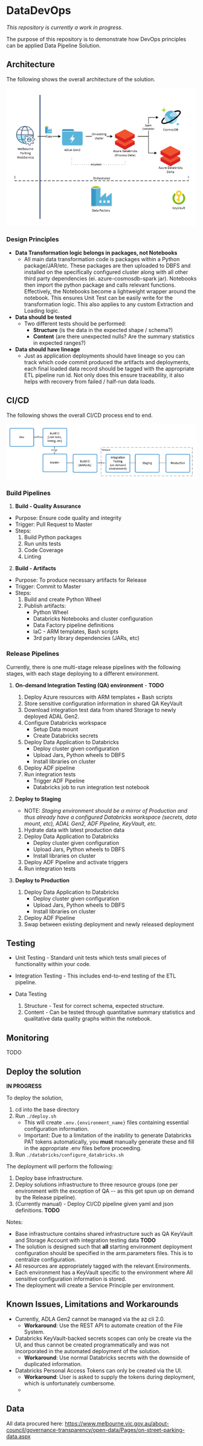 # DataDevOps

*This repository is currently a work in progress.*

The purpose of this repository is to demonstrate how DevOps principles can be applied Data Pipeline Solution. 

## Architecture

The following shows the overall architecture of the solution.

![Architecture](images/architecture.PNG?raw=true "Architecture")

### Design Principles

- **Data Transformation logic belongs in packages, not Notebooks**
  - All main data transformation code is packages within a Python package/JAR/etc. These packages are then uploaded to DBFS and installed on the specifically configured cluster along with all other third party dependencies (ei. azure-cosmosdb-spark jar). Notebooks then import the python package and calls relevant functions. Effectively, the Notebooks become a lightweight wrapper around the notebook. This ensures Unit Test can be easily write for the transformation logic. This also applies to any custom Extraction and Loading logic.
- **Data should be tested**
  - Two different tests should be performed: 
    - **Structure** (is the data in the expected shape / schema?)
    - **Content** (are there unexpected nulls? Are the summary statistics in expected ranges?)
- **Data should have lineage**
  - Just as application deployments should have lineage so you can track which code commit produced the artifacts and deployments, each final loaded data record should be tagged with the appropriate ETL pipeline run id. Not only does this ensure traceability, it also helps with recovery from failed / half-run data loads.


## CI/CD

The following shows the overall CI/CD process end to end.

![CI/CD](images/CI_CD.PNG?raw=true "CI/CD")

### Build Pipelines

1. **Build - Quality Assurance**
  - Purpose: Ensure code quality and integrity
  - Trigger: Pull Request to Master
  - Steps:
     1. Build Python packages
     2. Run units tests 
     3. Code Coverage
     4. Linting
2. **Build - Artifacts**
  - Purpose: To produce necessary artifacts for Release
  - Trigger: Commit to Master
  - Steps:
     1. Build and create Python Wheel
     2. Publish artifacts:
        - Python Wheel
        - Databricks Notebooks and cluster configuration
        - Data Factory pipeline definitions
        - IaC - ARM templates, Bash scripts
        - 3rd party library dependencies (JARs, etc)
  
### Release Pipelines

Currently, there is one multi-stage release pipelines with the following stages, with each stage deploying to a different environment.
  
1. **On-demand Integration Testing (QA) environment** - **TODO**
   1. Deploy Azure resources with ARM templates + Bash scripts
   2. Store sensitive configuration information in shared QA KeyVault
   3. Download integration test data from shared Storage to newly deployed ADAL Gen2.
   4. Configure Databricks workspace
      - Setup Data mount
      - Create Databricks secrets
   5. Deploy Data Application to Databricks
      - Deploy cluster given configuration
      - Upload Jars, Python wheels to DBFS
      - Install libraries on cluster
   6. Deploy ADF pipeline
   7. Run integration tests
      - Trigger ADF Pipeline
      - Databricks job to run integration test notebook

2. **Deploy to Staging**
   - NOTE: *Staging environment should be a mirror of Production and thus already have a configured Databricks workspace (secrets, data mount, etc), ADAL Gen2, ADF Pipeline, KeyVault, etc.*
   1. Hydrate data with latest production data
   2. Deploy Data Application to Databricks
      - Deploy cluster given configuration
      - Upload Jars, Python wheels to DBFS
      - Install libraries on cluster
   3. Deploy ADF Pipeline and activate triggers
   4. Run integration tests

3. **Deploy to Production**
   1. Deploy Data Application to Databricks
      - Deploy cluster given configuration
      - Upload Jars, Python wheels to DBFS
      - Install libraries on cluster
   2. Deploy ADF Pipeline
   3. Swap between existing deployment and newly released deployment

 
## Testing

- Unit Testing - Standard unit tests which tests small pieces of functionality within your code.

- Integration Testing - This includes end-to-end testing of the ETL pipeline.

- Data Testing  
    1. Structure - Test for correct schema, expected structure.
    2. Content - Can be tested through quantitative summary statistics and qualitative data quality graphs within the notebook.

## Monitoring

TODO

## Deploy the solution

**IN PROGRESS**

To deploy the solution, 

1. cd into the base directory
2. Run `./deploy.sh`
   - This will create `.env.{environment_name}` files containing essential configuration information.
   - Important: Due to a limitation of the inability to generate Databricks PAT tokens automatically, you **must** manually generate these and fill in the appropriate .env files before proceeding.
3. Run `./databricks/configure_databricks.sh`

The deployment will perform the following:
1. Deploy base infrastructure.
2. Deploy solutions infrastructure to three resource groups (one per environment with the exception of QA -- as this get spun up on demand by the Release pipeline).
3. (Currently manual) - Deploy CI/CD pipeline given yaml and json definitions. **TODO**
 
Notes:
- Base infrastructure contains shared infrastructure such as QA KeyVault and Storage Account with integration testing data **TODO**
- The solution is designed such that **all** starting environment deployment configuration should be specified in the arm.parameters files. This is to centralize configuration.
- All resources are appropriately tagged with the relevant Environments.
- Each environment has a KeyVault specific to the environment where All sensitive configuration information is stored.
- The deployment will create a Service Principle per environment.

## Known Issues, Limitations and Workarounds
- Currently, ADLA Gen2 cannot be managed via the az cli 2.0. 
  - **Workaround**: Use the REST API to automate creation of the File System.
- Databricks KeyVault-backed secrets scopes can only be create via the UI, and thus cannot be created programmatically and was not incorporated in the automated deployment of the solution.
  - **Workaround**: Use normal Databricks secrets with the downside of duplicated information.
- Databricks Personal Access Tokens can only be created via the UI.
  - **Workaround**: User is asked to supply the tokens during deployment, which is unfortunately cumbersome.
  - 
## Data

All data procured here: https://www.melbourne.vic.gov.au/about-council/governance-transparency/open-data/Pages/on-street-parking-data.aspx

